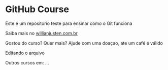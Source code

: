 # GitHub Course

Este é um repositorio teste para ensinar como o Git funciona

Saiba mais no [willianjusten.com.br](http://willianjusten.com.br)

Gostou do curso? Quer mais? Ajude com uma doaçao, ate um café é válido

Editando o arquivo

Outros cursos em: ...
